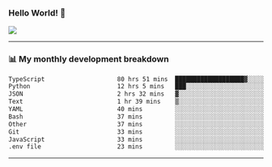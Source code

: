 ### Hello World! 👋

<a>
  <img align="center" src="https://github-readme-stats.vercel.app/api?username=megatunger&count_private=true&include_all_commits=true&bg_color=30,56CCF2,2F80ED&title_color=fff&text_color=fff" />
</a>

------
### 📊 My monthly development breakdown

<!--START_SECTION:waka-->

```txt
TypeScript                    80 hrs 51 mins  ███████████████████▓░░░░░   79.16 %
Python                        12 hrs 5 mins   ███░░░░░░░░░░░░░░░░░░░░░░   11.84 %
JSON                          2 hrs 32 mins   ▓░░░░░░░░░░░░░░░░░░░░░░░░   02.49 %
Text                          1 hr 39 mins    ▒░░░░░░░░░░░░░░░░░░░░░░░░   01.63 %
YAML                          40 mins         ░░░░░░░░░░░░░░░░░░░░░░░░░   00.65 %
Bash                          37 mins         ░░░░░░░░░░░░░░░░░░░░░░░░░   00.61 %
Other                         37 mins         ░░░░░░░░░░░░░░░░░░░░░░░░░   00.61 %
Git                           33 mins         ░░░░░░░░░░░░░░░░░░░░░░░░░   00.55 %
JavaScript                    33 mins         ░░░░░░░░░░░░░░░░░░░░░░░░░   00.55 %
.env file                     23 mins         ░░░░░░░░░░░░░░░░░░░░░░░░░   00.39 %
```

<!--END_SECTION:waka-->

------
